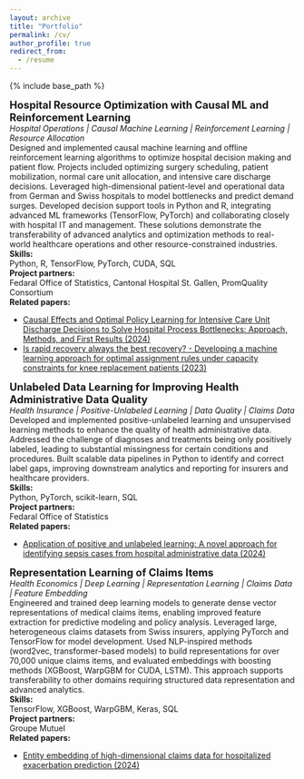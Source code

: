 ```yaml
---
layout: archive
title: "Portfolio"
permalink: /cv/
author_profile: true
redirect_from:
  - /resume
---
```


{% include base_path %}

<span style="font-size:1.3em; font-weight:bold;">Hospital Resource Optimization with Causal ML and Reinforcement Learning</span>  
*Hospital Operations | Causal Machine Learning | Reinforcement Learning | Resource Allocation*  
Designed and implemented causal machine learning and offline reinforcement learning algorithms to optimize hospital decision making and patient flow. Projects included optimizing surgery scheduling, patient mobilization, normal care unit allocation, and intensive care discharge decisions. Leveraged high-dimensional patient-level and operational data from German and Swiss hospitals to model bottlenecks and predict demand surges. Developed decision support tools in Python and R, integrating advanced ML frameworks (TensorFlow, PyTorch) and collaborating closely with hospital IT and management. These solutions demonstrate the transferability of advanced analytics and optimization methods to real-world healthcare operations and other resource-constrained industries.  
**Skills:**  
Python, R, TensorFlow, PyTorch, CUDA, SQL  
**Project partners:**  
Fedaral Office of Statistics, Cantonal Hospital St. Gallen, PromQuality Consortium  
**Related papers:**  
- [Causal Effects and Optimal Policy Learning for Intensive Care Unit Discharge Decisions to Solve Hospital Process Bottlenecks: Approach, Methods, and First Results (2024)](https://hdl.handle.net/10419/308439)  
- [Is rapid recovery always the best recovery? - Developing a machine learning approach for optimal assignment rules under capacity constraints for knee replacement patients (2023)](https://www.york.ac.uk/media/economics/documents/hedg/workingpapers/2023/2308.pdf)

<span style="font-size:1.3em; font-weight:bold;">Unlabeled Data Learning for Improving Health Administrative Data Quality</span>  
*Health Insurance | Positive-Unlabeled Learning | Data Quality | Claims Data*  
Developed and implemented positive-unlabeled learning and unsupervised learning methods to enhance the quality of health administrative data. Addressed the challenge of diagnoses and treatments being only positively labeled, leading to substantial missingness for certain conditions and procedures. Built scalable data pipelines in Python to identify and correct label gaps, improving downstream analytics and reporting for insurers and healthcare providers.  
**Skills:**  
Python, PyTorch, scikit-learn, SQL  
**Project partners:**  
Fedaral Office of Statistics  
**Related papers:**  
- [Application of positive and unlabeled learning: A novel approach for identifying sepsis cases from hospital administrative data (2024)](https://www.econstor.eu/bitstream/10419/300110/1/wps-2024-02.pdf)

<span style="font-size:1.3em; font-weight:bold;">Representation Learning of Claims Items</span>  
*Health Economics | Deep Learning | Representation Learning | Claims Data | Feature Embedding*  
Engineered and trained deep learning models to generate dense vector representations of medical claims items, enabling improved feature extraction for predictive modeling and policy analysis. Leveraged large, heterogeneous claims datasets from Swiss insurers, applying PyTorch and TensorFlow for model development. Used NLP-inspired methods (word2vec, transformer-based models) to build representations for over 70,000 unique claims items, and evaluated embeddings with boosting methods (XGBoost, WarpGBM for CUDA, LSTM). This approach supports transferability to other domains requiring structured data representation and advanced analytics.  
**Skills:**  
TensorFlow, XGBoost, WarpGBM, Keras, SQL  
**Project partners:**  
Groupe Mutuel  
**Related papers:**  
- [Entity embedding of high-dimensional claims data for hospitalized exacerbation prediction (2024)](https://www.york.ac.uk/media/economics/documents/hedg/workingpapers/2024/2409.pdf)

